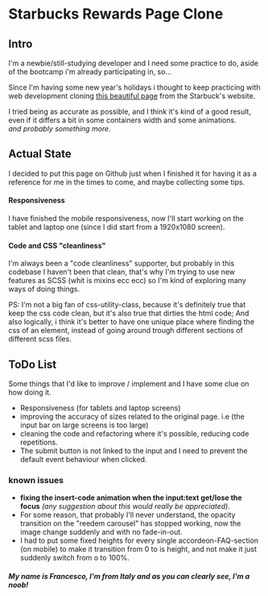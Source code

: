 # Starbucks Rewards Page Clone

## Intro

I'm a newbie/still-studying developer and I need some practice to do, aside of the bootcamp i'm already participating in, so...

Since I'm having some new year's holidays i thought to keep practicing with web development cloning [this beautiful page](https://www.starbucks.com/rewards "the original starbuck's page") from the Starbuck's website.<br>

I tried being as accurate as possible, and I think it's kind of a good result, even if it differs a bit in some containers width and some animations.<br>
*and probably something more*.

## Actual State

I decided to put this page on Github just when I finished it for having it as a reference for me in the times to come, and maybe collecting some tips.

#### Responsiveness

I have finished the mobile responsiveness, now I'll start working on the tablet and laptop one (since I did start from a 1920x1080 screen).


#### Code and CSS "cleanliness"

I'm always been a "code cleanliness" supporter, but probably in this codebase I haven't been that clean, that's why I'm trying to use new features as SCSS (whit is mixins ecc ecc) so I'm kind of exploring many ways of doing things.

PS: I'm not a big fan of css-utility-class, because it's definitely true that keep the css code clean, but it's also true that dirties the html code; And also logically, i think it's better to have one unique place where finding the css of an element, instead of going around trough different sections of different scss files.

## ToDo List

Some things that I'd like to improve / implement and I have some clue on how doing it.

- Responsiveness (for tablets and laptop screens)
- improving the accuracy of sizes related to the original page. i.e (the input bar on large screens is too large)
- cleaning the code and refactoring where it's possible, reducing code repetitions.
- The submit button is not linked to the input and I need to prevent the default event behaviour when clicked.


### known issues
- **fixing the insert-code animation when the input:text get/lose the focus** *(any suggestion about this would really be appreciated)*.
- For some reason, that probably I'll never understand, the opacity transition on the "reedem carousel" has stopped working, now the image change suddenly and with no fade-in-out.
- I had to put some fixed heights for every single accordeon-FAQ-section (on mobile) to make it transition from 0 to is height, and not make it just suddenly switch from o to 100%.

##### My name is Francesco, I'm from Italy and as you can clearly see, I'm a noob!
